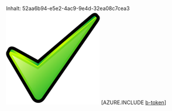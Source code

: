 Inhalt: 52aa6b94-e5e2-4ac9-9e4d-32ea08c7cea3![Bild](ce5be761-821b-42fe-971e-6df8c2591a39.png)
[AZURE.INCLUDE [b-token](5b793723-74be-4fe2-b156-4f39b1ae4e6f.md)]
